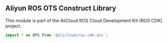 ## Aliyun ROS OTS Construct Library

This module is part of the AliCloud ROS Cloud Development Kit (ROS CDK) project.

```ts
import * as OTS from '@alicloud/ros-cdk-ots';
```